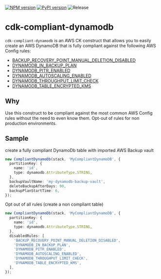 [![NPM version](https://badge.fury.io/js/cdk-compliant-dynamodb.svg)](https://badge.fury.io/js/cdk-compliant-dynamodb)
[![PyPI version](https://badge.fury.io/py/cdk-compliant-dynamodb.svg)](https://badge.fury.io/py/cdk-compliant-dynamodb)
![Release](https://github.com/oev-berlin/cdk-compliant-dynamodb/workflows/release/badge.svg)

# cdk-compliant-dynamodb

`cdk-compliant-dynamodb` is an AWS CK construct that allows you to easily create an AWS DynamoDB that is fully compliant against the following AWS Config rules:

- [BACKUP_RECOVERY_POINT_MANUAL_DELETION_DISABLED](https://docs.aws.amazon.com/config/latest/developerguide/backup-recovery-point-manual-deletion-disabled.html)
- [DYNAMODB_IN_BACKUP_PLAN](https://docs.aws.amazon.com/config/latest/developerguide/dynamodb-in-backup-plan.html)
- [DYNAMODB_PITR_ENABLED](https://docs.aws.amazon.com/config/latest/developerguide/dynamodb-pitr-enabled.html)
- [DYNAMODB_AUTOSCALING_ENABLED](https://docs.aws.amazon.com/config/latest/developerguide/dynamodb-autoscaling-enabled.html)
- [DYNAMODB_THROUGHPUT_LIMIT_CHECK](https://docs.aws.amazon.com/config/latest/developerguide/dynamodb-throughput-limit-check.html)
- [DYNAMODB_TABLE_ENCRYPTED_KMS](https://docs.aws.amazon.com/config/latest/developerguide/dynamodb-table-encrypted-kms.html)

## Why

Use this construct to be compliant against the most common AWS Config rules without the need to even know them. Opt-out of rules for non production environments.

## Sample

create a fully compliant DynamoDb table with imported AWS Backup vault

```typescript
new CompliantDynamoDb(stack, 'MyCompliantDynamoDB', {
  partitionKey: {
    name: 'id',
    type: dynamodb.AttributeType.STRING,
  },
  backupVaultName: 'my-dynamodb-backup-vault',
  deleteBackupAfterDays: 90,
  backupPlanStartTime: 6,
});
```

Opt out of all rules (create a non compliant table)

```typescript
new CompliantDynamoDb(stack, 'MyCompliantDynamoDB', {
  partitionKey: {
    name: 'id',
    type: dynamodb.AttributeType.STRING,
  },
  disabledRules: [
    'BACKUP_RECOVERY_POINT_MANUAL_DELETION_DISABLED',
    'DYNAMODB_IN_BACKUP_PLAN',
    'DYNAMODB_PITR_ENABLED',
    'DYNAMODB_AUTOSCALING_ENABLED',
    'DYNAMODB_THROUGHPUT_LIMIT_CHECK',
    'DYNAMODB_TABLE_ENCRYPTED_KMS',
  ],
});
```
